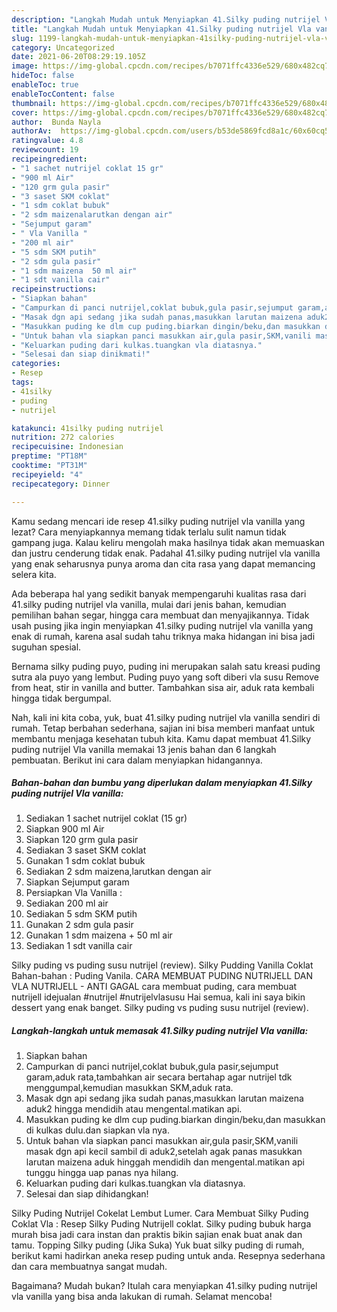 ```yaml
---
description: "Langkah Mudah untuk Menyiapkan 41.Silky puding nutrijel Vla vanilla Anti Gagal"
title: "Langkah Mudah untuk Menyiapkan 41.Silky puding nutrijel Vla vanilla Anti Gagal"
slug: 1199-langkah-mudah-untuk-menyiapkan-41silky-puding-nutrijel-vla-vanilla-anti-gagal
category: Uncategorized
date: 2021-06-20T08:29:19.105Z
image: https://img-global.cpcdn.com/recipes/b7071ffc4336e529/680x482cq70/41silky-puding-nutrijel-vla-vanilla-foto-resep-utama.jpg
hideToc: false
enableToc: true
enableTocContent: false
thumbnail: https://img-global.cpcdn.com/recipes/b7071ffc4336e529/680x482cq70/41silky-puding-nutrijel-vla-vanilla-foto-resep-utama.jpg
cover: https://img-global.cpcdn.com/recipes/b7071ffc4336e529/680x482cq70/41silky-puding-nutrijel-vla-vanilla-foto-resep-utama.jpg
author:  Bunda Nayla
authorAv:  https://img-global.cpcdn.com/users/b53de5869fcd8a1c/60x60cq50/avatar.jpg
ratingvalue: 4.8
reviewcount: 19
recipeingredient:
- "1 sachet nutrijel coklat 15 gr"
- "900 ml Air"
- "120 grm gula pasir"
- "3 saset SKM coklat"
- "1 sdm coklat bubuk"
- "2 sdm maizenalarutkan dengan air"
- "Sejumput garam"
- " Vla Vanilla "
- "200 ml air"
- "5 sdm SKM putih"
- "2 sdm gula pasir"
- "1 sdm maizena  50 ml air"
- "1 sdt vanilla cair"
recipeinstructions:
- "Siapkan bahan"
- "Campurkan di panci nutrijel,coklat bubuk,gula pasir,sejumput garam,aduk rata,tambahkan air secara bertahap agar nutrijel tdk menggumpal,kemudian masukkan SKM,aduk rata."
- "Masak dgn api sedang jika sudah panas,masukkan larutan maizena aduk2 hingga mendidih atau mengental.matikan api."
- "Masukkan puding ke dlm cup puding.biarkan dingin/beku,dan masukkan di kulkas dulu.dan siapkan vla nya."
- "Untuk bahan vla siapkan panci masukkan air,gula pasir,SKM,vanili masak dgn api kecil sambil di aduk2,setelah agak panas masukkan larutan maizena aduk hinggah mendidih dan mengental.matikan api tunggu hingga uap panas nya hilang."
- "Keluarkan puding dari kulkas.tuangkan vla diatasnya."
- "Selesai dan siap dinikmati!"
categories:
- Resep
tags:
- 41silky
- puding
- nutrijel

katakunci: 41silky puding nutrijel 
nutrition: 272 calories
recipecuisine: Indonesian
preptime: "PT18M"
cooktime: "PT31M"
recipeyield: "4"
recipecategory: Dinner

---
```



Kamu sedang mencari ide resep 41.silky puding nutrijel vla vanilla yang lezat? Cara menyiapkannya memang tidak terlalu sulit namun tidak gampang juga. Kalau keliru mengolah maka hasilnya tidak akan memuaskan dan justru cenderung tidak enak. Padahal 41.silky puding nutrijel vla vanilla yang enak seharusnya punya aroma dan cita rasa yang dapat memancing selera kita.


Ada beberapa hal yang sedikit banyak mempengaruhi kualitas rasa dari 41.silky puding nutrijel vla vanilla, mulai dari jenis bahan, kemudian pemilihan bahan segar, hingga cara membuat dan menyajikannya. Tidak usah pusing jika ingin menyiapkan 41.silky puding nutrijel vla vanilla yang enak di rumah, karena asal sudah tahu triknya maka hidangan ini bisa jadi suguhan spesial.

Bernama silky puding puyo, puding ini merupakan salah satu kreasi puding sutra ala puyo yang lembut. Puding puyo yang soft diberi vla susu Remove from heat, stir in vanilla and butter. Tambahkan sisa air, aduk rata kembali hingga tidak bergumpal.


Nah, kali ini kita coba, yuk, buat 41.silky puding nutrijel vla vanilla sendiri di rumah. Tetap berbahan sederhana, sajian ini bisa memberi manfaat untuk membantu menjaga kesehatan tubuh kita. Kamu dapat membuat 41.Silky puding nutrijel Vla vanilla memakai 13 jenis bahan dan 6 langkah pembuatan. Berikut ini cara dalam menyiapkan hidangannya.

<!--inarticleads1-->

##### Bahan-bahan dan bumbu yang diperlukan dalam menyiapkan 41.Silky puding nutrijel Vla vanilla:

1. Sediakan 1 sachet nutrijel coklat (15 gr)
1. Siapkan 900 ml Air
1. Siapkan 120 grm gula pasir
1. Sediakan 3 saset SKM coklat
1. Gunakan 1 sdm coklat bubuk
1. Sediakan 2 sdm maizena,larutkan dengan air
1. Siapkan Sejumput garam
1. Persiapkan  Vla Vanilla :
1. Sediakan 200 ml air
1. Sediakan 5 sdm SKM putih
1. Gunakan 2 sdm gula pasir
1. Gunakan 1 sdm maizena + 50 ml air
1. Sediakan 1 sdt vanilla cair


Silky puding vs puding susu nutrijel (review). Silky Pudding Vanilla Coklat Bahan-bahan : Puding Vanila. CARA MEMBUAT PUDING NUTRIJELL DAN VLA NUTRIJELL - ANTI GAGAL cara membuat puding, cara membuat nutrijell idejualan #nutrijel #nutrijelvlasusu Hai semua, kali ini saya bikin dessert yang enak banget. Silky puding vs puding susu nutrijel (review). 

<!--inarticleads2-->

##### Langkah-langkah untuk memasak 41.Silky puding nutrijel Vla vanilla:

1. Siapkan bahan
1. Campurkan di panci nutrijel,coklat bubuk,gula pasir,sejumput garam,aduk rata,tambahkan air secara bertahap agar nutrijel tdk menggumpal,kemudian masukkan SKM,aduk rata.
1. Masak dgn api sedang jika sudah panas,masukkan larutan maizena aduk2 hingga mendidih atau mengental.matikan api.
1. Masukkan puding ke dlm cup puding.biarkan dingin/beku,dan masukkan di kulkas dulu.dan siapkan vla nya.
1. Untuk bahan vla siapkan panci masukkan air,gula pasir,SKM,vanili masak dgn api kecil sambil di aduk2,setelah agak panas masukkan larutan maizena aduk hinggah mendidih dan mengental.matikan api tunggu hingga uap panas nya hilang.
1. Keluarkan puding dari kulkas.tuangkan vla diatasnya.
1. Selesai dan siap dihidangkan!

Silky Puding Nutrijel Cokelat Lembut Lumer. Cara Membuat Silky Puding Coklat Vla : Resep Silky Puding Nutrijell coklat. Silky puding bubuk harga murah bisa jadi cara instan dan praktis bikin sajian enak buat anak dan tamu. Topping Silky puding (Jika Suka)  Yuk buat silky puding di rumah, berikut kami hadirkan aneka resep puding untuk anda. Resepnya sederhana dan cara membuatnya sangat mudah. 

Bagaimana? Mudah bukan? Itulah cara menyiapkan 41.silky puding nutrijel vla vanilla yang bisa anda lakukan di rumah. Selamat mencoba!
